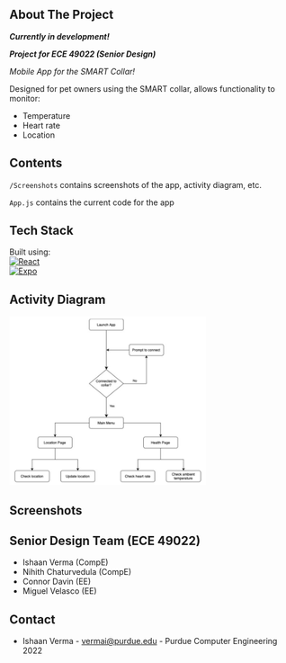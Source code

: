 ## About The Project

***Currently in development!***  

***Project for ECE 49022 (Senior Design)***

*Mobile App for the SMART Collar!*

Designed for pet owners using the SMART collar, allows functionality to monitor:
- Temperature
- Heart rate
- Location


## Contents

`/Screenshots` contains screenshots of the app, activity diagram, etc.

`App.js` contains the current code for the app

## Tech Stack

Built using:  
[![React][React.js]][React-url]  
[![Expo][Expo.dev]][Expo-url]

## Activity Diagram

<img src="Screenshots/Activity.png" width="350" height="300">


## Screenshots




## Senior Design Team (ECE 49022)

- Ishaan Verma (CompE)
- Nihith Chaturvedula (CompE)
- Connor Davin (EE)
- Miguel Velasco (EE)

## Contact

- Ishaan Verma - vermai@purdue.edu - Purdue Computer Engineering 2022

[React.js]: https://img.shields.io/badge/React_Native-20232A?style=for-the-badge&logo=react&logoColor=61DAFB
[React-url]: https://reactjs.org/
[Expo.dev]: https://img.shields.io/badge/Expo-1B1F23?style=for-the-badge&logo=expo&logoColor=white
[Expo-url]: https://expo.dev/
[Badges-github]: https://github.com/alexandresanlim/Badges4-README.md-Profile